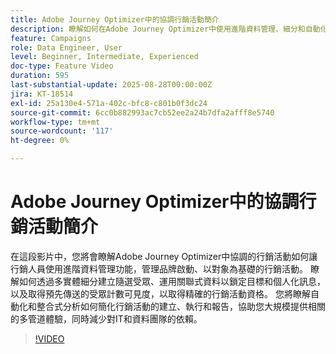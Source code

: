 ```yaml
---
title: Adobe Journey Optimizer中的協調行銷活動簡介
description: 瞭解如何在Adobe Journey Optimizer中使用進階資料管理、細分和自動化來管理對象型行銷活動。 簡化多管道行銷。
feature: Campaigns
role: Data Engineer, User
level: Beginner, Intermediate, Experienced
doc-type: Feature Video
duration: 595
last-substantial-update: 2025-08-28T00:00:00Z
jira: KT-18514
exl-id: 25a130e4-571a-402c-bfc8-c801b0f3dc24
source-git-commit: 6cc0b882993ac7cb52ee2a24b7dfa2afff8e5740
workflow-type: tm+mt
source-wordcount: '117'
ht-degree: 0%

---
```


# Adobe Journey Optimizer中的協調行銷活動簡介

在這段影片中，您將會瞭解Adobe Journey Optimizer中協調的行銷活動如何讓行銷人員使用進階資料管理功能，管理品牌啟動、以對象為基礎的行銷活動。 瞭解如何透過多實體細分建立隨選受眾、運用關聯式資料以鎖定目標和個人化訊息，以及取得預先傳送的受眾計數可見度，以取得精確的行銷活動資格。 您將瞭解自動化和整合式分析如何簡化行銷活動的建立、執行和報告，協助您大規模提供相關的多管道體驗，同時減少對IT和資料團隊的依賴。

>[!VIDEO](https://video.tv.adobe.com/v/3471538/?learn=on&enablevpops)

